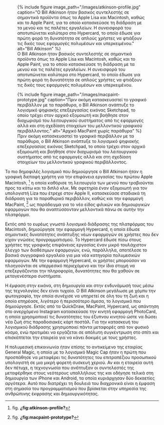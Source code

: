 <figure id="fig:atkinson-profile">
{% include figure image_path="/images/atkinson-profile.jpg" caption="Ο
Bill Atkinson ήταν βασικός συντελεστής σε σημαντικά προϊόντα όπως τα
Apple Lisa και Macintosh, καθώς και το Apple Paint, για το οποίο
κατασκεύασε τη διάδραση με τα μενού και τις παλέτες εργαλείων. Η
συνεισφορά του αποτυπώνεται καλύτερα στο Hypercard, το οποίο έδωσε για
πρώτη φορά τη δυνατότητα σε απλούς χρήστες να φτιάξουν τις δικές τους
εφαρμογές πολυμέσων και υπερκειμένου." alt="Bill Atkinson" %}
<figcaption>
Ο Bill Atkinson ήταν βασικός συντελεστής σε σημαντικά προϊόντα όπως τα
Apple Lisa και Macintosh, καθώς και το Apple Paint, για το οποίο
κατασκεύασε τη διάδραση με τα μενού και τις παλέτες εργαλείων. Η
συνεισφορά του αποτυπώνεται καλύτερα στο Hypercard, το οποίο έδωσε για
πρώτη φορά τη δυνατότητα σε απλούς χρήστες να φτιάξουν τις δικές τους
εφαρμογές πολυμέσων και υπερκειμένου.
</figcaption>
</figure>
<figure id="fig:macpaint-prototype">
{% include figure image_path="/images/macpaint-prototype.jpg"
caption="Πριν ακόμη κατασκευαστεί το γραφικό περιβάλλον με τα παράθυρα,
ο Bill Atkinson ανάπτυξε το λογισμικό ψηφιακής επεξεργασίας εικόνας
Sketchpad, το οποίο τρέχει στον αρχικό εξομοιωτή και βοήθησε στον
διαχωρισμό του λειτουργικού συστήματος από τις εφαρμογές αλλά και στη
σχεδίαση στοιχείων του μελλοντικού γραφικού περιβάλλοντος." alt="Αρχικό
MacPaint χωρίς παράθυρα" %}
<figcaption>
Πριν ακόμη κατασκευαστεί το γραφικό περιβάλλον με τα παράθυρα, ο Bill
Atkinson ανάπτυξε το λογισμικό ψηφιακής επεξεργασίας εικόνας Sketchpad,
το οποίο τρέχει στον αρχικό εξομοιωτή και βοήθησε στον διαχωρισμό του
λειτουργικού συστήματος από τις εφαρμογές αλλά και στη σχεδίαση
στοιχείων του μελλοντικού γραφικού περιβάλλοντος.
</figcaption>
</figure>

Το πιο δημοφιλές λογισμικό που δημιούργησε ο Bill Atkinson ήταν η
γραφική διεπαφή χρήστη για την επιφάνεια εργασίας του πρώτου Apple
Macintosh, [^1] η οποία καθόρισε τη λειτουργία των μενού που τραβιούνται
προς τα κάτω και το διπλό κλικ. Με αφετηρία έναν εξομοιωτή για τον
υπολογιστή Liza που έτρεχε στον Apple II, κατασκεύασε σταδιακά τη
διάδραση για το παραθυρικό περιβάλλον, καθώς και την εφαρμογή MacPaint,
[^2] ως παράδειγμα για το νέο είδος φιλικών και δημιουργικών εφαρμογών
που θα αναπτύσσονταν μελλοντικά πάνω σε αυτήν την πλατφόρμα.

Εκτός από το ευρέως γνωστό λογισμικό διάδρασης της πλατφόρμας του
Macintosh, δημιούργησε την εφαρμογή Hypercard, η οποία έδωσε σημαντικές
δυνατότητες ανάπτυξης νέων εφαρμογών σε χρήστες που δεν είχαν γνώσεις
προγραμματισμού. Το Hypercard έδωσε πίσω στους χρήστες της γραφικής
επιφάνειας εργασίας έναν μικρό τουλάχιστον έλεγχο των διαθέσιμων
εφαρμογών, ενώ, παράλληλα, αποτέλεσε το βασικό συγγραφικό εργαλείο για
μια νέα κατηγορία πολυμεσικών εφαρμογών. Με την εφαρμογή Hypercard, οι
χρήστες μπορούσαν να πλοηγούνται σε υπερμεσικό περιεχόμενο και την ίδια
στιγμή να επεξεργάζονται την πληροφορία, δυνατότητες που θα χαθούν σε
μεταγενέστερα συστήματα.

Η έμφαση στην εικόνα, στη δημιουργία και στην ενδυνάμωσή τους μέσω της
τεχνολογίας δεν είναι τυχαία. Ο Bill Atkinson μεγάλωσε με χόμπυ την
φωτογραφία, την οποία συνέχισε να υπηρετεί σε όλη του τη ζωή και η οποία
επηρέασε, λιγότερο ή περισσότερο άμεσα, το λογισμικό που δημιούργησε.
Εκτός από τα QuickDraw, MacPaint, Hypercard, ως απάντηση στο ανερχόμενο
Instagram κατασκεύασε την κινητή εφαρμογή PhotoCard, η οποία
χρησιμοποιεί τις δυνατότητες του έξυπνου κινητού ώστε να δώσει νέα ζωή
στις παραδοσιακές κάρτ ποστάλ. Για την κατασκευή του λογισμικού
διάδρασης χρησιμοποιεί πάντα μεταφορές από τον φυσικό κόσμο, ενώ
προτιμάει να εργάζεται σε απόλυτη συγκέντρωση στο σπίτι και επισκέπτεται
την εταιρεία για να κάνει δοκιμές με τους χρήστες.

Η πολυμεσική επικοινωνία ήταν επίσης το αντικείμενο της εταιρίας General
Magic, η οποία με το λογισμικό Magic Cap ήταν η πρώτη που προσπάθησε να
μεταφέρει τις δυνατότητες του επιτραπέζιου προσωπικού υπολογιστή σε μια
μικρή φορετή συσκευή χεριού. Αν και η εταιρεία αυτή δεν πέτυχε, η
τεχνογνωσία που ανέπτυξαν οι συντελεστές της μεταφέρθηκε στους νεότερους
υπαλλήλους της και οδήγησε τελικά στη δημιουργία των iPhone και Android,
τα οποία κυριάρχησαν δύο δεκαετίες αργότερα. Αυτό που διατρέχει τη
δουλειά του διαχρονικά είναι η έμφαση στη σημασία του προγραμματισμού
που βρίσκεται στην υπηρεσία της ανθρώπινης έκφρασης και
δημιουργικότητας.

[^1]: fig. **¿fig:atkinson-profile?**

[^2]: fig. **¿fig:macpaint-prototype?**
